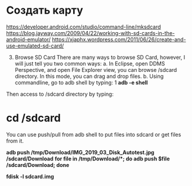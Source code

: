 # Создать карту
https://developer.android.com/studio/command-line/mksdcard
https://blog.jayway.com/2009/04/22/working-with-sd-cards-in-the-android-emulator/
https://xjaphx.wordpress.com/2011/06/26/create-and-use-emulated-sd-card/

3. Browse SD Card
There are many ways to browse SD Card, however, I will just tell you two common ways:
a. In Eclipse, open DDMS Perspective, and open File Explorer view, you can browse /sdcard directory.
In this mode, you can drag and drop files.
b. Using commandline, go to adb shell by typing:
1 __adb -e shell__

Then access to /sdcard directory by typing:
# __cd /sdcard__

You can use push/pull from adb shell to put files into sdcard or get files from it.


__adb push /tmp/Download/IMG_2019_03_Disk_Autotest.jpg /sdcard/Download__
__for file in /tmp/Download/*; do adb push $file /sdcard/Download; done__

__fdisk -l sdcard.img__
